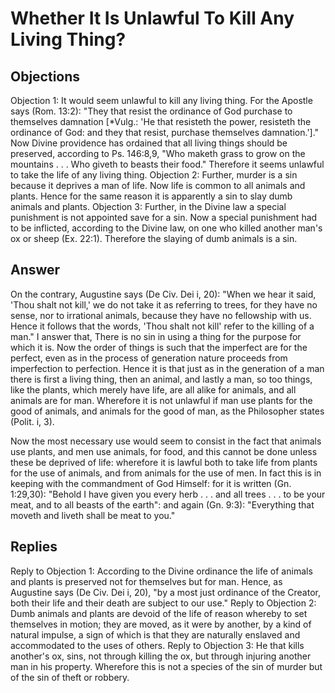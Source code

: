 # Whether It Is Unlawful To Kill Any Living Thing?
## Objections
Objection 1: It would seem unlawful to kill any living thing. For the Apostle says (Rom. 13:2): "They that resist the ordinance of God purchase to themselves damnation [*Vulg.: 'He that resisteth the power, resisteth the ordinance of God: and they that resist, purchase themselves damnation.']." Now Divine providence has ordained that all living things should be preserved, according to Ps. 146:8,9, "Who maketh grass to grow on the mountains . . . Who giveth to beasts their food." Therefore it seems unlawful to take the life of any living thing.
Objection 2: Further, murder is a sin because it deprives a man of life. Now life is common to all animals and plants. Hence for the same reason it is apparently a sin to slay dumb animals and plants.
Objection 3: Further, in the Divine law a special punishment is not appointed save for a sin. Now a special punishment had to be inflicted, according to the Divine law, on one who killed another man's ox or sheep (Ex. 22:1). Therefore the slaying of dumb animals is a sin.
## Answer
On the contrary, Augustine says (De Civ. Dei i, 20): "When we hear it said, 'Thou shalt not kill,' we do not take it as referring to trees, for they have no sense, nor to irrational animals, because they have no fellowship with us. Hence it follows that the words, 'Thou shalt not kill' refer to the killing of a man."
I answer that, There is no sin in using a thing for the purpose for which it is. Now the order of things is such that the imperfect are for the perfect, even as in the process of generation nature proceeds from imperfection to perfection. Hence it is that just as in the generation of a man there is first a living thing, then an animal, and lastly a man, so too things, like the plants, which merely have life, are all alike for animals, and all animals are for man. Wherefore it is not unlawful if man use plants for the good of animals, and animals for the good of man, as the Philosopher states (Polit. i, 3).

Now the most necessary use would seem to consist in the fact that animals use plants, and men use animals, for food, and this cannot be done unless these be deprived of life: wherefore it is lawful both to take life from plants for the use of animals, and from animals for the use of men. In fact this is in keeping with the commandment of God Himself: for it is written (Gn. 1:29,30): "Behold I have given you every herb . . . and all trees . . . to be your meat, and to all beasts of the earth": and again (Gn. 9:3): "Everything that moveth and liveth shall be meat to you."
## Replies
Reply to Objection 1: According to the Divine ordinance the life of animals and plants is preserved not for themselves but for man. Hence, as Augustine says (De Civ. Dei i, 20), "by a most just ordinance of the Creator, both their life and their death are subject to our use."
Reply to Objection 2: Dumb animals and plants are devoid of the life of reason whereby to set themselves in motion; they are moved, as it were by another, by a kind of natural impulse, a sign of which is that they are naturally enslaved and accommodated to the uses of others.
Reply to Objection 3: He that kills another's ox, sins, not through killing the ox, but through injuring another man in his property. Wherefore this is not a species of the sin of murder but of the sin of theft or robbery.